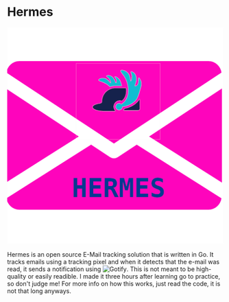 # Hermes

<div style="text-align:center"><img src="/hermes.png?raw=true" /></div>

Hermes is an open source E-Mail tracking solution that is written in Go. It tracks emails using a tracking pixel and when it detects that the e-mail was read, it sends a notification using ![Gotify](https://github.com/gotify/server). This is not meant to be high-quality or easily readible. I made it three hours after learning go to practice, so don't judge me! For more info on how this works, just read the code, it is not that long anyways. 
